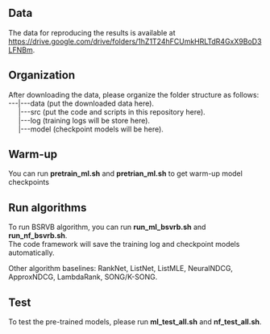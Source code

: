 ## Data
The data for reproducing the results is available at https://drive.google.com/drive/folders/1hZ1T24hFCUmkHRLTdR4GxX9BoD3LFNBm. 

## Organization
After downloading the data, please organize the folder structure as follows:  
    ---|---data  (put the downloaded data here).   
    &nbsp;&nbsp;&nbsp;&nbsp; |---src   (put the code and scripts in this repository here).    
    &nbsp;&nbsp;&nbsp;&nbsp; |---log   (training logs will be store here).   
    &nbsp;&nbsp;&nbsp;&nbsp; |---model (checkpoint models will be here).   
       
## Warm-up
You can run **pretrain_ml.sh** and **pretrian_ml.sh** to get warm-up model checkpoints

## Run algorithms
To run BSRVB algorithm, you can run **run_ml_bsvrb.sh** and **run_nf_bsvrb.sh**.   
   The code framework will save the training log and checkpoint models automatically.  

   Other algorithm baselines: RankNet, ListNet, ListMLE, NeuralNDCG, ApproxNDCG, LambdaRank, SONG/K-SONG. 

## Test
To test the pre-trained models, please run **ml_test_all.sh** and **nf_test_all.sh**.
